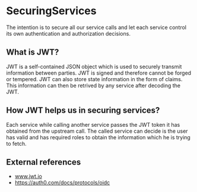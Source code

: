 # SecuringServices
The intention is to secure all our service calls and let each service control its own authentication and authorization decisions.

## What is JWT?
JWT is a self-contained JSON object which is used to securely transmit information between parties. JWT is signed and therefore cannot be forged or tempered. JWT can also store state information in the form of claims. This information can then be retrived by any service after decoding the JWT.

## How JWT helps us in securing services?
Each service while calling another service passes the JWT token it has obtained from the upstream call. The called service can decide is the user has valid and has required roles to obtain the information which he is trying to fetch.

## External references
* www.jwt.io
* https://auth0.com/docs/protocols/oidc
